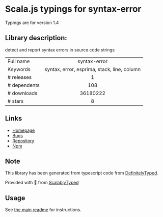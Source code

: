 
# Scala.js typings for syntax-error

Typings are for version 1.4

## Library description:
detect and report syntax errors in source code strings

|                    |                 |
| ------------------ | :-------------: |
| Full name          | syntax-error |
| Keywords           | syntax, error, esprima, stack, line, column |
| # releases         | 1 |
| # dependents       | 108 |
| # downloads        | 36180222 |
| # stars            | 8 |

## Links
- [Homepage](https://github.com/substack/node-syntax-error)
- [Bugs](https://github.com/substack/node-syntax-error/issues)
- [Repository](https://github.com/substack/node-syntax-error)
- [Npm](https://www.npmjs.com/package/syntax-error)
    


## Note
This library has been generated from typescript code from [DefinitelyTyped](https://definitelytyped.org).

Provided with :purple_heart: from [ScalablyTyped](https://github.com/oyvindberg/ScalablyTyped)

## Usage
See [the main readme](../../readme.md) for instructions.


